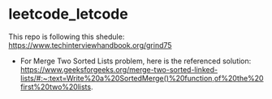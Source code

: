# leetcode_letcode
This repo is following this shedule:
https://www.techinterviewhandbook.org/grind75

* For Merge Two Sorted Lists problem, here is the referenced solution: https://www.geeksforgeeks.org/merge-two-sorted-linked-lists/#:~:text=Write%20a%20SortedMerge()%20function,of%20the%20first%20two%20lists.
